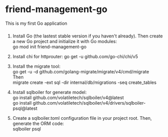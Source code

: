 # friend-management-go
This is my first Go application

### 
1. Install Go (the lastest stable version if you haven't already). Then create a new Go project and initialize it with Go modules: <br />
go mod init friend-management-go

2. Install chi for httprouter: go get -u github.com/go-chi/chi/v5

3. Install the migrate tool: <br />
go get -u -d github.com/golang-migrate/migrate/v4/cmd/migrate <br />
Then <br />
migrate create -ext sql -dir internal/db/migrations -seq create_tables

4. Install sqlboiler for generate model: <br />
go install github.com/volatiletech/sqlboiler/v4@latest <br />
go install github.com/volatiletech/sqlboiler/v4/drivers/sqlboiler-psql@latest <br />

5. Create a sqlboiler.toml configuration file in your project root. Then, generate the ORM code: <br />
sqlboiler psql

